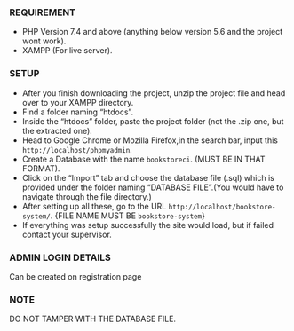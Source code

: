### REQUIREMENT
- PHP Version 7.4 and above (anything below version 5.6 and the project wont work).
- XAMPP (For live server).


### SETUP
- After you finish downloading the project, unzip the project file and head over to your XAMPP directory.
- Find a folder naming “htdocs”.
- Inside the “htdocs” folder, paste the project folder (not the .zip one, but the extracted one).
- Head to Google Chrome or Mozilla Firefox,in the search bar, input this `http://localhost/phpmyadmin`.
- Create a Database with the name `bookstoreci`. (MUST BE IN THAT FORMAT).
- Click on the “Import” tab and choose the database file (.sql) which is provided under the folder naming “DATABASE FILE”.(You would have to navigate through the file directory.)
- After setting up all these, go to the URL `http://localhost/bookstore-system/`. {FILE NAME MUST BE `bookstore-system`}
- If everything was setup successfully the site would load, but if failed contact your supervisor.


### ADMIN LOGIN DETAILS
Can be created on registration page



### NOTE
DO NOT TAMPER WITH THE DATABASE FILE.


